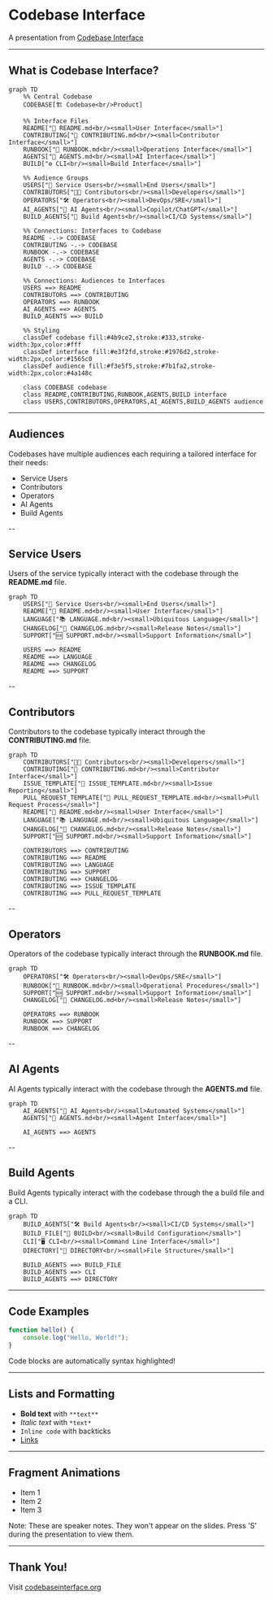 # Codebase Interface

A presentation from [Codebase Interface](https://codebaseinterface.org)

---

## What is Codebase Interface?

```mermaid
graph TD
    %% Central Codebase
    CODEBASE[🏗️ Codebase<br/>Product]
    
    %% Interface Files
    README["📖 README.md<br/><small>User Interface</small>"]
    CONTRIBUTING["👥 CONTRIBUTING.md<br/><small>Contributor Interface</small>"]
    RUNBOOK["🔧 RUNBOOK.md<br/><small>Operations Interface</small>"]
    AGENTS["🤖 AGENTS.md<br/><small>AI Interface</small>"]
    BUILD["⚙️ CLI<br/><small>Build Interface</small>"]
    
    %% Audience Groups
    USERS["👤 Service Users<br/><small>End Users</small>"]
    CONTRIBUTORS["🧑‍💻 Contributors<br/><small>Developers</small>"]
    OPERATORS["🛠️ Operators<br/><small>DevOps/SRE</small>"]
    AI_AGENTS["🤖 AI Agents<br/><small>Copilot/ChatGPT</small>"]
    BUILD_AGENTS["🚀 Build Agents<br/><small>CI/CD Systems</small>"]
    
    %% Connections: Interfaces to Codebase
    README -.-> CODEBASE
    CONTRIBUTING -.-> CODEBASE
    RUNBOOK -.-> CODEBASE
    AGENTS -.-> CODEBASE
    BUILD -.-> CODEBASE
    
    %% Connections: Audiences to Interfaces
    USERS ==> README
    CONTRIBUTORS ==> CONTRIBUTING
    OPERATORS ==> RUNBOOK
    AI_AGENTS ==> AGENTS
    BUILD_AGENTS ==> BUILD
    
    %% Styling
    classDef codebase fill:#4b9ce2,stroke:#333,stroke-width:3px,color:#fff
    classDef interface fill:#e3f2fd,stroke:#1976d2,stroke-width:2px,color:#1565c0
    classDef audience fill:#f3e5f5,stroke:#7b1fa2,stroke-width:2px,color:#4a148c
    
    class CODEBASE codebase
    class README,CONTRIBUTING,RUNBOOK,AGENTS,BUILD interface
    class USERS,CONTRIBUTORS,OPERATORS,AI_AGENTS,BUILD_AGENTS audience
```

---

## Audiences

Codebases have multiple audiences each requiring a tailored interface for their needs:

- Service Users
- Contributors
- Operators
- AI Agents
- Build Agents

--

## Service Users

Users of the service typically interact with the codebase through the **README.md** file.

```mermaid
graph TD
    USERS["👤 Service Users<br/><small>End Users</small>"]
    README["📖 README.md<br/><small>User Interface</small>"]
    LANGUAGE["📚 LANGUAGE.md<br/><small>Ubiquitous Language</small>"]
    CHANGELOG["📜 CHANGELOG.md<br/><small>Release Notes</small>"]
    SUPPORT["🆘 SUPPORT.md<br/><small>Support Information</small>"]

    USERS ==> README
    README ==> LANGUAGE
    README ==> CHANGELOG
    README ==> SUPPORT
```

--

## Contributors

Contributors to the codebase typically interact through the **CONTRIBUTING.md** file.

```mermaid
graph TD
    CONTRIBUTORS["🧑‍💻 Contributors<br/><small>Developers</small>"]
    CONTRIBUTING["👥 CONTRIBUTING.md<br/><small>Contributor Interface</small>"]
    ISSUE_TEMPLATE["📝 ISSUE_TEMPLATE.md<br/><small>Issue Reporting</small>"]
    PULL_REQUEST_TEMPLATE["🔄 PULL_REQUEST_TEMPLATE.md<br/><small>Pull Request Process</small>"]
    README["📖 README.md<br/><small>User Interface</small>"]
    LANGUAGE["📚 LANGUAGE.md<br/><small>Ubiquitous Language</small>"]
    CHANGELOG["📜 CHANGELOG.md<br/><small>Release Notes</small>"]
    SUPPORT["🆘 SUPPORT.md<br/><small>Support Information</small>"]

    CONTRIBUTORS ==> CONTRIBUTING
    CONTRIBUTING ==> README
    CONTRIBUTING ==> LANGUAGE
    CONTRIBUTING ==> SUPPORT
    CONTRIBUTING ==> CHANGELOG
    CONTRIBUTING ==> ISSUE_TEMPLATE
    CONTRIBUTING ==> PULL_REQUEST_TEMPLATE
```

--

## Operators

Operators of the codebase typically interact through the **RUNBOOK.md** file.

```mermaid
graph TD
    OPERATORS["🛠️ Operators<br/><small>DevOps/SRE</small>"]
    RUNBOOK["📖 RUNBOOK.md<br/><small>Operational Procedures</small>"]
    SUPPORT["🆘 SUPPORT.md<br/><small>Support Information</small>"]
    CHANGELOG["📜 CHANGELOG.md<br/><small>Release Notes</small>"]

    OPERATORS ==> RUNBOOK
    RUNBOOK ==> SUPPORT
    RUNBOOK ==> CHANGELOG

```

--

## AI Agents

AI Agents typically interact with the codebase through the **AGENTS.md** file.

```mermaid
graph TD
    AI_AGENTS["🤖 AI Agents<br/><small>Automated Systems</small>"]
    AGENTS["📖 AGENTS.md<br/><small>Agent Interface</small>"]

    AI_AGENTS ==> AGENTS

```

--

## Build Agents

Build Agents typically interact with the codebase through the a build file and a CLI.

```mermaid
graph TD
    BUILD_AGENTS["🛠️ Build Agents<br/><small>CI/CD Systems</small>"]
    BUILD_FILE["📖 BUILD<br/><small>Build Configuration</small>"]
    CLI["🖥️ CLI<br/><small>Command Line Interface</small>"]
    DIRECTORY["📁 DIRECTORY<br/><small>File Structure</small>"]

    BUILD_AGENTS ==> BUILD_FILE
    BUILD_AGENTS ==> CLI
    BUILD_AGENTS ==> DIRECTORY

```

---

## Code Examples

```javascript
function hello() {
    console.log("Hello, World!");
}
```

Code blocks are automatically syntax highlighted!

---

## Lists and Formatting

- **Bold text** with `**text**`
- *Italic text* with `*text*`
- `Inline code` with backticks
- [Links](https://codebaseinterface.org)

---

## Fragment Animations

- Item 1 <!-- .element: class="fragment" -->
- Item 2 <!-- .element: class="fragment" -->
- Item 3 <!-- .element: class="fragment" -->

Note:
These are speaker notes. They won't appear on the slides.
Press 'S' during the presentation to view them.

---

## Thank You!

Visit [codebaseinterface.org](https://codebaseinterface.org)
